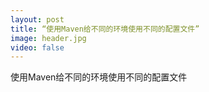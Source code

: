 ```yaml
---
layout: post
title: “使用Maven给不同的环境使用不同的配置文件”
image: header.jpg
video: false
---
```


使用Maven给不同的环境使用不同的配置文件
